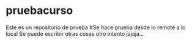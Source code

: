 # pruebacurso
Este es un repositorio de prueba
#Se hace prueba desde lo remote a lo local
Se puede escribir otras cosas
otro intento jajaja...
